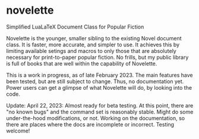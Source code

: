 # novelette
Simplified LuaLaTeX Document Class for Popular Fiction

Novelette is the younger, smaller sibling to the existing Novel document class.
It is faster, more accurate, and simpler to use. It achieves this by limiting
available setings and macros to only those that are absolutely necessary for
print-to-paper popular fiction. No frills, but my public library is full of
books that are well within the capability of Novelette.

This is a work in progress, as of late February 2023. The main features have
been tested, but are still subject to change. Thus, no documentation yet.
Power users can get a glimpse of what Novelette will do, by looking into
the code.

Update: April 22, 2023: Almost ready for beta testing. At this point, there are
"no known bugs" and the command set is reasonably stable. Might do some
under-the-hood modifications, or not. Working on the documentation,
so there are places where the docs are incomplete or incorrect.
Testing welcome!
